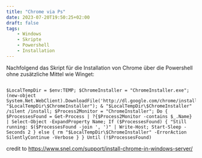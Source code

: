 ```yaml
---
title: "Chrome via Ps"
date: 2023-07-20T19:50:25+02:00
draft: false
tags: 
    - Windows
    - Skripte
    - Powershell
    - Installation
---
```

Nachfolgend das Skript für die Installation von Chrome über die Powershell ohne zusätzliche Mittel wie Winget:



``` 

$LocalTempDir = $env:TEMP; $ChromeInstaller = "ChromeInstaller.exe"; (new-object System.Net.WebClient).DownloadFile('http://dl.google.com/chrome/install/375.126/chrome_installer.exe', "$LocalTempDir\$ChromeInstaller"); & "$LocalTempDir\$ChromeInstaller" /silent /install; $Process2Monitor = "ChromeInstaller"; Do { $ProcessesFound = Get-Process | ?{$Process2Monitor -contains $_.Name} | Select-Object -ExpandProperty Name; If ($ProcessesFound) { "Still running: $($ProcessesFound -join ', ')" | Write-Host; Start-Sleep -Seconds 2 } else { rm "$LocalTempDir\$ChromeInstaller" -ErrorAction SilentlyContinue -Verbose } } Until (!$ProcessesFound) 

```
 credit to https://www.snel.com/support/install-chrome-in-windows-server/